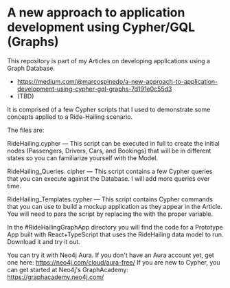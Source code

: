 # A new approach to application development using Cypher/GQL (Graphs)
 

This repository is part of my Articles on developing applications using a Graph Database.  

- https://medium.com/@marcospinedo/a-new-approach-to-application-development-using-cypher-gql-graphs-7d191e0c55d3
- (TBD)

It is comprised of a few Cypher scripts that I used to demonstrate some concepts applied to a Ride-Hailing scenario. 

The files are:

RideHailing.cypher — This script can be executed in full to create the initial nodes (Passengers, Drivers, Cars, and Bookings) that will be in different states so you can familiarize yourself with the Model. 
   
RideHailing_Queries. cipher —  This script contains a few Cypher queries that you can execute against the Database. I will add more queries over time.

RideHailing_Templates.cypher  — This script contains Cypher commands that you can use to build a mockup application as they appear in the Article. You will need to pars the script by replacing the <field name> with the proper variable.  

In the #RideHailingGraphApp directory you will find the code for a Prototype App built with React+TypeScript that uses the RideHailing data model to run. Download it and try it out. 

You can try it with Neo4j Aura. If you don't have an Aura account yet, get one here: https://neo4j.com/cloud/aura-free/ 
If you are new to Cypher, you can get started at Neo4j's GraphAcademy: https://graphacademy.neo4j.com/
